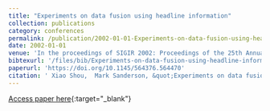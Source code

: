 ```yaml
---
title: "Experiments on data fusion using headline information"
collection: publications
category: conferences
permalink: /publication/2002-01-01-Experiments-on-data-fusion-using-headline-information
date: 2002-01-01
venue: 'In the proceedings of SIGIR 2002: Proceedings of the 25th Annual International ACM SIGIR Conference on Research and Development in Information Retrieval, August 11-15, 2002, Tampere, Finland'
bibtexurl: '/files/bib/Experiments-on-data-fusion-using-headline-information.bib'
paperurl: 'https://doi.org/10.1145/564376.564470'
citation: ' Xiao Shou,  Mark Sanderson, &quot;Experiments on data fusion using headline information.&quot; In the proceedings of SIGIR 2002: Proceedings of the 25th Annual International ACM SIGIR Conference on Research and Development in Information Retrieval, August 11-15, 2002, Tampere, Finland, 2002.'
---
```

[Access paper here](https://doi.org/10.1145/564376.564470){:target="_blank"}
